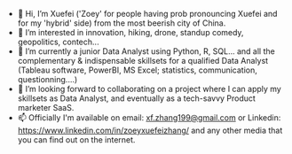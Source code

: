 - 👋 Hi, I’m Xuefei ('Zoey' for people having prob pronouncing Xuefei and for my 'hybrid' side) from the most beerish city of China. 
- 👀 I’m interested in innovation, hiking, drone, standup comedy, geopolitics, contech...
- 🌱 I’m currently a junior Data Analyst using Python, R, SQL... and all the complementary & indispensable skillsets for a qualified Data Analyst (Tableau software, PowerBI, MS Excel; statistics, communication, questionning....)
- 💞️ I’m looking forward to collaborating on a project where I can apply my skillsets as Data Analyst, and eventually as a tech-savvy Product marketer SaaS. 
- 📫 Officially I'm available on email: xf.zhang199@gmail.com or Linkedin: https://www.linkedin.com/in/zoeyxuefeizhang/ and any other media that you can find out on the internet. 
